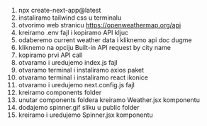 1. npx create-next-app@latest
2. instaliramo tailwind css u terminalu
3. otvorimo web stranicu https://openweathermap.org/api
4. kreiramo .env fajl i kopiramo API kljuc
5. odaberemo current weather data i kliknemo api doc dugme
6. kliknemo na opciju Built-in API request by city name 
7. kopiramo prvi API call
8. otvaramo i uredujemo index.js fajl
9. otvaramo terminal i instaliramo axios paket
10. otvaramo terminal i instaliramo react ikonice
11. otvaramo i uredujemo next.config.js fajl
12. kreiramo components folder
13. unutar components foldera kreiramo Weather.jsx komponentu
14. dodajemo spinner.gif sliku u public folder
15. kreiramo i uredujemo Spinner.jsx komponentu